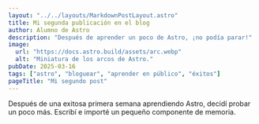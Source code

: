 ```yaml
---
layout: "../../layouts/MarkdownPostLayout.astro"
title: Mi segunda publicación en el blog
author: Alumno de Astro
description: "Después de aprender un poco de Astro, ¡no podía parar!"
image:
  url: "https://docs.astro.build/assets/arc.webp"
  alt: "Miniatura de los arcos de Astro."
pubDate: 2025-03-16
tags: ["astro", "bloguear", "aprender en público", "éxitos"]
pageTitle: "Mi segundo post"
---
```


Después de una exitosa primera semana aprendiendo Astro, decidí probar un poco más. Escribí e importé un pequeño componente de memoria.
